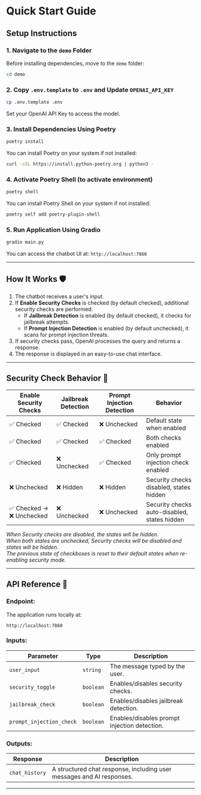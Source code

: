 # Quick Start Guide

## Setup Instructions

### 1. Navigate to the `demo` Folder

Before installing dependencies, move to the `demo` folder:

```sh
cd demo
```

### 2. Copy `.env.template` to `.env` and Update `OPENAI_API_KEY`

```sh
cp .env.template .env
```

Set your OpenAI API Key to access the model.

### 3. Install Dependencies Using Poetry

```sh
poetry install
```

You can install Poetry on your system if not installed:

```sh
curl -sSL https://install.python-poetry.org | python3 -
```

### 4. Activate Poetry Shell (to activate environment)

```sh
poetry shell
```

You can install Poetry Shell on your system if not installed:

```sh
poetry self add poetry-plugin-shell
```

### 5. Run Application Using Gradio

```sh
gradio main.py
```

You can access the chatbot UI at: `http://localhost:7860`

---

## How It Works 🛡️

1. The chatbot receives a user's input.
2. If **Enable Security Checks** is checked (by default checked), additional security checks are performed:
   - If **Jailbreak Detection** is enabled (by default checked), it checks for jailbreak attempts.
   - If **Prompt Injection Detection** is enabled (by default unchecked), it scans for prompt injection threats.
3. If security checks pass, OpenAI processes the query and returns a response.
4. The response is displayed in an easy-to-use chat interface.

---

## Security Check Behavior 🔄

| Enable Security Checks | Jailbreak Detection | Prompt Injection Detection | Behavior |
|------------------------|--------------------|---------------------------|----------|
| ✅ Checked            | ✅ Checked         | ❌ Unchecked               | Default state when enabled |
| ✅ Checked            | ✅ Checked         | ✅ Checked                 | Both checks enabled |
| ✅ Checked            | ❌ Unchecked       | ✅ Checked                 | Only prompt injection check enabled |
| ❌ Unchecked          | ❌ Hidden          | ❌ Hidden                  | Security checks disabled, states hidden |
| ✅ Checked → ❌ Unchecked | ❌ Unchecked  | ❌ Unchecked               | Security checks auto-disabled, states hidden |

*When Security checks are disabled, the states will be hidden.*  
*When both states are unchecked, Security checks will be disabled and states will be hidden.*  
*The previous state of checkboxes is reset to their default states when re-enabling security mode.*  

---

## API Reference 📝

### Endpoint:

The application runs locally at:

```
http://localhost:7860
```

### Inputs:

| Parameter                | Type      | Description                                  |
| ------------------------ | --------- | -------------------------------------------- |
| `user_input`             | `string`  | The message typed by the user.               |
| `security_toggle`        | `boolean` | Enables/disables security checks.            |
| `jailbreak_check`        | `boolean` | Enables/disables jailbreak detection.        |
| `prompt_injection_check` | `boolean` | Enables/disables prompt injection detection. |

### Outputs:

| Response       | Description                                                           |
| -------------- | --------------------------------------------------------------------- |
| `chat_history` | A structured chat response, including user messages and AI responses. |

---

